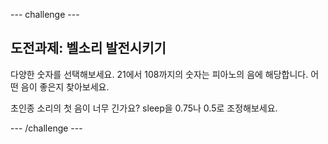 \--- challenge \---

## 도전과제: 벨소리 발전시키기

다양한 숫자를 선택해보세요. 21에서 108까지의 숫자는 피아노의 음에 해당합니다. 어떤 음이 좋은지 찾아보세요.

초인종 소리의 첫 음이 너무 긴가요? sleep을 0.75나 0.5로 조정해보세요.

\--- /challenge \---